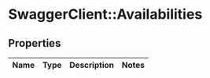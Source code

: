 # SwaggerClient::Availabilities

## Properties
Name | Type | Description | Notes
------------ | ------------- | ------------- | -------------

